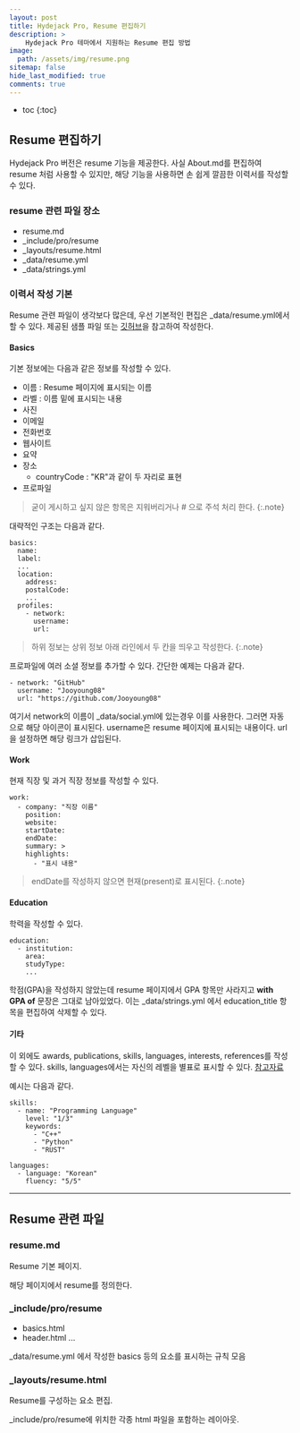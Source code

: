 ```yaml
---
layout: post
title: Hydejack Pro, Resume 편집하기 
description: >
    Hydejack Pro 테마에서 지원하는 Resume 편집 방법
image:
  path: /assets/img/resume.png
sitemap: false
hide_last_modified: true
comments: true
---
```

* toc
{:toc}

## Resume 편집하기

 Hydejack Pro 버전은 resume 기능을 제공한다. 사실 About.md를 편집하여 resume 처럼 사용할 수 있지만, 해당 기능을 사용하면 손 쉽게 깔끔한 이력서를 작성할 수 있다.

### resume 관련 파일 장소

 * resume.md
 * \_include/pro/resume
 * \_layouts/resume.html
 * \_data/resume.yml
 * \_data/strings.yml

### 이력서 작성 기본

 Resume 관련 파일이 생각보다 많은데,
 우선 기본적인 편집은 \_data/resume.yml에서 할 수 있다.
 제공된 샘플 파일 또는 [깃허브][sample]을 참고하여 작성한다.

[sample]: https://github.com/hydecorp/hydejack-site/blob/master/_data/resume.yml

#### Basics

 기본 정보에는 다음과 같은 정보를 작성할 수 있다.

 * 이름   : Resume 페이지에 표시되는 이름
 * 라벨   : 이름 밑에 표시되는 내용
 * 사진 
 * 이메일
 * 전화번호
 * 웹사이트
 * 요약
 * 장소
   * countryCode  : "KR"과 같이 두 자리로 표현
 * 프로파일

> 굳이 게시하고 싶지 않은 항목은 지워버리거나 \# 으로 주석 처리 한다.
{:.note}

대략적인 구조는 다음과 같다.

~~~
basics:
  name:
  label:
  ...
  location:
    address:
	postalCode:
	...
  profiles:
    - network:
	  username:
	  url:
 ~~~

> 하위 정보는 상위 정보 아래 라인에서 두 칸을 띄우고 작성한다.
{:.note}

 프로파일에 여러 소셜 정보를 추가할 수 있다.
 간단한 예제는 다음과 같다.
 
 ~~~
 - network: "GitHub"
   username: "Jooyoung08"
   url: "https://github.com/Jooyoung08"
 ~~~

 여기서 network의 이름이 \_data/social.yml에 있는경우 이를 사용한다.
 그러면 자동으로 해당 아이콘이 표시된다.
 username은 resume 페이지에 표시되는 내용이다.
 url을 설정하면 해당 링크가 삽입된다.

#### Work

 현재 직장 및 과거 직장 정보를 작성할 수 있다.

~~~
work:
  - company: "직장 이름"
    position:
	website:
	startDate:
	endDate:
	summary: >
	highlights:
	  - "표시 내용"
~~~

> endDate를 작성하지 않으면 현재(present)로 표시된다.
{:.note}

#### Education

 학력을 작성할 수 있다.

~~~
education:
  - institution:
    area:
	studyType:
	...
~~~

 학점(GPA)을 작성하지 않았는데 resume 페이지에서 GPA 항목만 사라지고 **with GPA of** 문장은 그대로 남아있었다.
이는 \_data/strings.yml 에서 education_title 항목을 편집하여 삭제할 수 있다. 
 
#### 기타

 이 외에도 awards, publications, skills, languages, interests, references를 작성할 수 있다.
skills, languages에서는 자신의 레벨을 별표로 표시할 수 있다. [참고자료][skill]

예시는 다음과 같다.

~~~
skills:
  - name: "Programming Language"
    level: "1/3"
	keywords:
	  - "C++"
	  - "Python"
	  - "RUST"

languages:
  - language: "Korean"
    fluency: "5/5"
~~~

[skill]: https://hydejack.com/docs/basics/#skill-level-icons

---

## Resume 관련 파일

### resume.md

 Resume 기본 페이지.

 해당 페이지에서 resume를 정의한다.

### \_include/pro/resume

 * basics.html
 * header.html
 ...

 \_data/resume.yml 에서 작성한 basics 등의 요소를 표시하는 규칙 모음

### \_layouts/resume.html

 Resume를 구성하는 요소 편집.

 \_include/pro/resume에 위치한 각종 html 파일을 포함하는 레이아웃.
